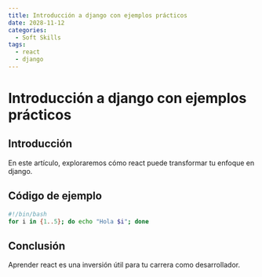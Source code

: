 ```yaml
---
title: Introducción a django con ejemplos prácticos
date: 2028-11-12
categories:
  - Soft Skills
tags:
  - react
  - django
---
```


# Introducción a django con ejemplos prácticos

## Introducción

En este artículo, exploraremos cómo react puede transformar tu enfoque en django.

## Código de ejemplo

```bash
#!/bin/bash
for i in {1..5}; do echo "Hola $i"; done
```

## Conclusión

Aprender react es una inversión útil para tu carrera como desarrollador.